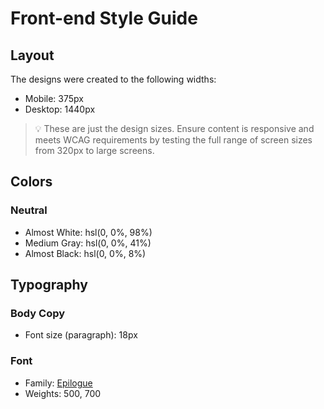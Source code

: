 # Front-end Style Guide
## Layout
The designs were created to the following widths:
- Mobile: 375px
- Desktop: 1440px
> 💡 These are just the design sizes. Ensure content is responsive and meets WCAG requirements by testing the full range of screen sizes from 320px to large screens.
## Colors
### Neutral
- Almost White: hsl(0, 0%, 98%)
- Medium Gray: hsl(0, 0%, 41%)
- Almost Black: hsl(0, 0%, 8%)
## Typography
### Body Copy
- Font size (paragraph): 18px
### Font
- Family: [Epilogue](https://fonts.google.com/specimen/Epilogue)
- Weights: 500, 700